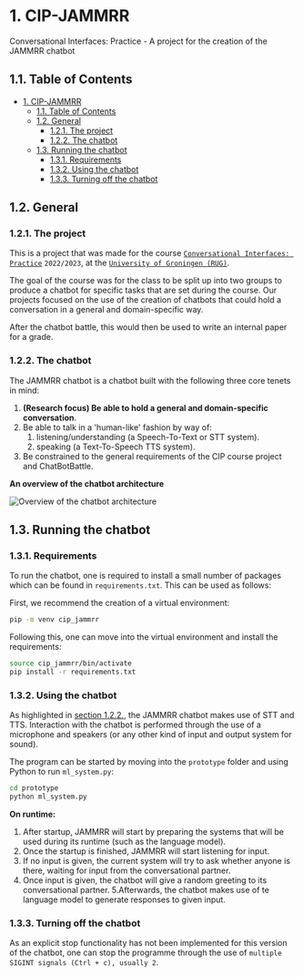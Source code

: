 # 1. CIP-JAMMRR
 Conversational Interfaces: Practice - A project for the creation of the JAMMRR chatbot

## 1.1. Table of Contents
- [1. CIP-JAMMRR](#1-cip-jammrr)
  - [1.1. Table of Contents](#11-table-of-contents)
  - [1.2. General](#12-general)
    - [1.2.1. The project](#121-the-project)
    - [1.2.2. The chatbot](#122-the-chatbot)
  - [1.3. Running the chatbot](#13-running-the-chatbot)
    - [1.3.1. Requirements](#131-requirements)
    - [1.3.2. Using the chatbot](#132-using-the-chatbot)
    - [1.3.3. Turning off the chatbot](#133-turning-off-the-chatbot)

## 1.2. General
### 1.2.1. The project
This is a project that was made for the course [`Conversational Interfaces: Practice`](https://ocasys.rug.nl/current/catalog/course/LCX070M05) `2022/2023`, at the [`University of Groningen (RUG)`](https://www.rug.nl/).

The goal of the course was for the class to be split up into two groups to produce a chatbot for specific tasks that are set during the course. Our projects focused on the use of the creation of chatbots that could hold a conversation in a general and domain-specific way.

After the chatbot battle, this would then be used to write an internal paper for a grade.

### 1.2.2. The chatbot
The JAMMRR chatbot is a chatbot built with the following three core tenets in mind:

1. **(Research focus) Be able to hold a general and domain-specific conversation**.
2. Be able to talk in a 'human-like' fashion by way of:
   1. listening/understanding (a Speech-To-Text or STT system).
   2. speaking (a Text-To-Speech TTS system).
3. Be constrained to the general requirements of the CIP course project and ChatBotBattle.

**An overview of the chatbot architecture**

![Overview of the chatbot architecture](prototype/system_overview.png)

## 1.3. Running the chatbot
### 1.3.1. Requirements
To run the chatbot, one is required to install a small number of packages which can be found in `requirements.txt`.
This can be used as follows:

First, we recommend the creation of a virtual environment:
```bash
pip -m venv cip_jammrr
```

Following this, one can move into the virtual environment and install the requirements:
```bash
source cip_jammrr/bin/activate
pip install -r requirements.txt
```

### 1.3.2. Using the chatbot
As highlighted in [section 1.2.2.](#122-the-chatbot), the JAMMRR chatbot makes use of STT and TTS. Interaction with the chatbot is performed through the use of a microphone and speakers (or any other kind of input and output system for sound).

The program can be started by moving into the `prototype` folder and using Python to run `ml_system.py`:
```bash
cd prototype
python ml_system.py
```

**On runtime:**
1. After startup, JAMMRR will start by preparing the systems that will be used during its runtime (such as the language model).
2. Once the startup is finished, JAMMRR will start listening for input.
3. If no input is given, the current system will try to ask whether anyone is there, waiting for input from the conversational partner.
4. Once input is given, the chatbot will give a random greeting to its conversational partner.
5.Afterwards, the chatbot makes use of te language model to generate responses to given input.

### 1.3.3. Turning off the chatbot
As an explicit stop functionality has not been implemented for this version of the chatbot, one can stop the programme through the use of `multiple SIGINT signals (Ctrl + c), usually 2`.